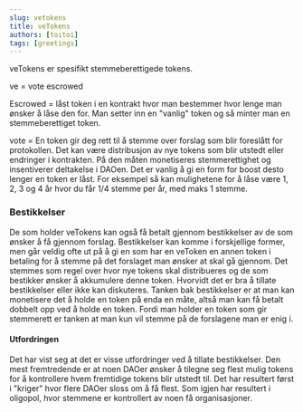 ```yaml
---
slug: vetokens
title: veTokens   
authors: [toitoi]
tags: [greetings]
---
```


veTokens er spesifikt stemmeberettigede tokens. 

ve = vote escrowed

Escrowed = låst token i en kontrakt hvor man bestemmer hvor lenge man ønsker å låse den for. Man setter inn en "vanlig" token og så minter man en stemmeberettiget token.

vote = En token gir deg rett til å stemme over forslag som blir foreslått for protokollen. Det kan være distribusjon av nye tokens som blir utstedt eller endringer i kontrakten. På den måten monetiseres stemmerettighet og insentiverer deltakelse i DAOen. Det er vanlig å gi en form for boost desto lenger en token er låst. For eksempel så kan mulighetene for å låse være 1, 2, 3 og 4 år hvor du får 1/4 stemme per år, med maks 1 stemme. 

### Bestikkelser

De som holder veTokens kan også få betalt gjennom bestikkelser av de som ønsker å få gjennom forslag. Bestikkelser kan komme i forskjellige former, men går veldig ofte ut på å gi en som har en veToken en annen token i betaling for å stemme på det forslaget man ønsker at skal gå gjennom. Det stemmes som regel over hvor nye tokens skal distribueres og de som bestikker ønsker å akkumulere denne token. Hvorvidt det er bra å tillate bestikkelser eller ikke kan diskuteres. Tanken bak bestikkelser er at man kan monetisere det å holde en token på enda en måte, altså man kan få betalt dobbelt opp ved å holde en token. Fordi man holder en token som gir stemmerett er tanken at man kun vil stemme på de forslagene man er enig i. 

#### Utfordringen
Det har vist seg at det er visse utfordringer ved å tillate bestikkelser. Den mest fremtredende er at noen DAOer ønsker å tilegne seg flest mulig tokens for å kontrollere hvem fremtidige tokens blir utstedt til. Det har resultert først i "kriger" hvor flere DAOer sloss om å få flest. Som igjen har resultert i oligopol, hvor stemmene er kontrollert av noen få organisasjoner. 